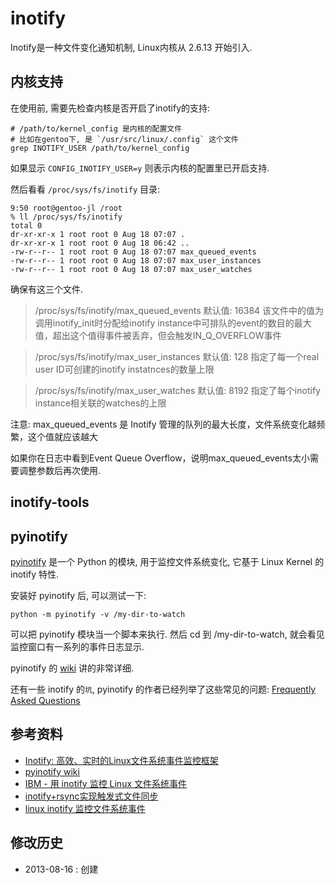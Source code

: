 <!-- title : inotify -->

# inotify #

Inotify是一种文件变化通知机制, Linux内核从 2.6.13 开始引入.

## 内核支持 ##

在使用前, 需要先检查内核是否开启了inotify的支持:

	# /path/to/kernel_config 是内核的配置文件
	# 比如在gentoo下, 是 `/usr/src/linux/.config` 这个文件
	grep INOTIFY_USER /path/to/kernel_config

如果显示 `CONFIG_INOTIFY_USER=y` 则表示内核的配置里已开启支持.

然后看看 `/proc/sys/fs/inotify` 目录:

	9:50 root@gentoo-jl /root
	% ll /proc/sys/fs/inotify
	total 0
	dr-xr-xr-x 1 root root 0 Aug 18 07:07 .
	dr-xr-xr-x 1 root root 0 Aug 18 06:42 ..
	-rw-r--r-- 1 root root 0 Aug 18 07:07 max_queued_events
	-rw-r--r-- 1 root root 0 Aug 18 07:07 max_user_instances
	-rw-r--r-- 1 root root 0 Aug 18 07:07 max_user_watches

确保有这三个文件.

> /proc/sys/fs/inotify/max\_queued\_events 
> 默认值: 16384 该文件中的值为调用inotify\_init时分配给inotify instance中可排队的event的数目的最大值，超出这个值得事件被丢弃，但会触发IN\_Q\_OVERFLOW事件

> /proc/sys/fs/inotify/max\_user\_instances 
> 默认值: 128 指定了每一个real user ID可创建的inotify instatnces的数量上限

> /proc/sys/fs/inotify/max\_user\_watches 
> 默认值: 8192 指定了每个inotify instance相关联的watches的上限


注意: max\_queued\_events 是 Inotify 管理的队列的最大长度，文件系统变化越频繁，这个值就应该越大 

如果你在日志中看到Event Queue Overflow，说明max\_queued\_events太小需要调整参数后再次使用.

## inotify-tools ##


## pyinotify ##

[pyinotify](https://github.com/seb-m/pyinotify) 是一个 Python 的模块, 用于监控文件系统变化, 它基于 Linux Kernel 的 inotify 特性.

安装好 pyinotify 后, 可以测试一下:

	python -m pyinotify -v /my-dir-to-watch

可以把 pyinotify 模块当一个脚本来执行. 然后 cd 到 /my-dir-to-watch, 就会看见监控窗口有一系列的事件日志显示.

pyinotify 的 [wiki](https://github.com/seb-m/pyinotify/wiki) 讲的非常详细.

还有一些 inotify 的`坑`, pyinotify 的作者已经列举了这些常见的问题: [Frequently Asked Questions](https://github.com/seb-m/pyinotify/wiki/Frequently-Asked-Questions)


## 参考资料 ##

* [Inotify: 高效、实时的Linux文件系统事件监控框架](http://www.infoq.com/cn/articles/inotify-linux-file-system-event-monitoring)
* [pyinotify wiki](http://github.com/seb-m/pyinotify/wiki)
* [IBM - 用 inotify 监控 Linux 文件系统事件](http://www.ibm.com/developerworks/cn/linux/l-inotify/)
* [inotify+rsync实现触发式文件同步](http://www.517sou.net/Article/367.aspx)
* [linux inotify 监控文件系统事件](http://www.51know.info/system_security/inotify.html)

## 修改历史 ##

* 2013-08-16 : 创建
